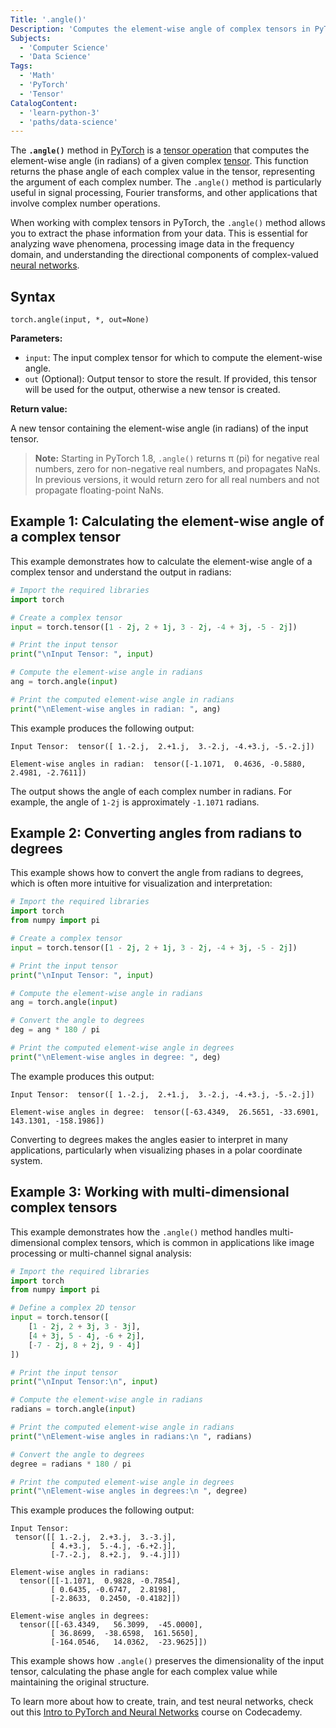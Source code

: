 ```yaml
---
Title: '.angle()'
Description: 'Computes the element-wise angle of complex tensors in PyTorch.'
Subjects:
  - 'Computer Science'
  - 'Data Science'
Tags:
  - 'Math'
  - 'PyTorch'
  - 'Tensor'
CatalogContent:
  - 'learn-python-3'
  - 'paths/data-science'
---
```


The **`.angle()`** method in [PyTorch](https://www.codecademy.com/resources/docs/pytorch) is a [tensor operation](https://www.codecademy.com/resources/docs/pytorch/tensor-operations) that computes the element-wise angle (in radians) of a given complex [tensor](https://www.codecademy.com/resources/docs/pytorch/tensors). This function returns the phase angle of each complex value in the tensor, representing the argument of each complex number. The `.angle()` method is particularly useful in signal processing, Fourier transforms, and other applications that involve complex number operations.

When working with complex tensors in PyTorch, the `.angle()` method allows you to extract the phase information from your data. This is essential for analyzing wave phenomena, processing image data in the frequency domain, and understanding the directional components of complex-valued [neural networks](https://www.codecademy.com/resources/docs/ai/neural-networks).

## Syntax

```pseudo
torch.angle(input, *, out=None)
```

**Parameters:**

- `input`: The input complex tensor for which to compute the element-wise angle.
- `out` (Optional): Output tensor to store the result. If provided, this tensor will be used for the output, otherwise a new tensor is created.

**Return value:**

A new tensor containing the element-wise angle (in radians) of the input tensor.

> **Note:** Starting in PyTorch 1.8, `.angle()` returns π (pi) for negative real numbers, zero for non-negative real numbers, and propagates NaNs. In previous versions, it would return zero for all real numbers and not propagate floating-point NaNs.

## Example 1: Calculating the element-wise angle of a complex tensor

This example demonstrates how to calculate the element-wise angle of a complex tensor and understand the output in radians:

```py
# Import the required libraries
import torch

# Create a complex tensor
input = torch.tensor([1 - 2j, 2 + 1j, 3 - 2j, -4 + 3j, -5 - 2j])

# Print the input tensor
print("\nInput Tensor: ", input)

# Compute the element-wise angle in radians
ang = torch.angle(input)

# Print the computed element-wise angle in radians
print("\nElement-wise angles in radian: ", ang)
```

This example produces the following output:

```shell
Input Tensor:  tensor([ 1.-2.j,  2.+1.j,  3.-2.j, -4.+3.j, -5.-2.j])

Element-wise angles in radian:  tensor([-1.1071,  0.4636, -0.5880,  2.4981, -2.7611])
```

The output shows the angle of each complex number in radians. For example, the angle of `1-2j` is approximately `-1.1071` radians.

## Example 2: Converting angles from radians to degrees

This example shows how to convert the angle from radians to degrees, which is often more intuitive for visualization and interpretation:

```py
# Import the required libraries
import torch
from numpy import pi

# Create a complex tensor
input = torch.tensor([1 - 2j, 2 + 1j, 3 - 2j, -4 + 3j, -5 - 2j])

# Print the input tensor
print("\nInput Tensor: ", input)

# Compute the element-wise angle in radians
ang = torch.angle(input)

# Convert the angle to degrees
deg = ang * 180 / pi

# Print the computed element-wise angle in degrees
print("\nElement-wise angles in degree: ", deg)
```

The example produces this output:

```shell
Input Tensor:  tensor([ 1.-2.j,  2.+1.j,  3.-2.j, -4.+3.j, -5.-2.j])

Element-wise angles in degree:  tensor([-63.4349,  26.5651, -33.6901, 143.1301, -158.1986])
```

Converting to degrees makes the angles easier to interpret in many applications, particularly when visualizing phases in a polar coordinate system.

## Example 3: Working with multi-dimensional complex tensors

This example demonstrates how the `.angle()` method handles multi-dimensional complex tensors, which is common in applications like image processing or multi-channel signal analysis:

```py
# Import the required libraries
import torch
from numpy import pi

# Define a complex 2D tensor
input = torch.tensor([
    [1 - 2j, 2 + 3j, 3 - 3j],
    [4 + 3j, 5 - 4j, -6 + 2j],
    [-7 - 2j, 8 + 2j, 9 - 4j]
])

# Print the input tensor
print("\nInput Tensor:\n", input)

# Compute the element-wise angle in radians
radians = torch.angle(input)

# Print the computed element-wise angle in radians
print("\nElement-wise angles in radians:\n ", radians)

# Convert the angle to degrees
degree = radians * 180 / pi

# Print the computed element-wise angle in degrees
print("\nElement-wise angles in degrees:\n ", degree)
```

This example produces the following output:

```shell
Input Tensor:
 tensor([[ 1.-2.j,  2.+3.j,  3.-3.j],
         [ 4.+3.j,  5.-4.j, -6.+2.j],
         [-7.-2.j,  8.+2.j,  9.-4.j]])

Element-wise angles in radians:
  tensor([[-1.1071,  0.9828, -0.7854],
         [ 0.6435, -0.6747,  2.8198],
         [-2.8633,  0.2450, -0.4182]])

Element-wise angles in degrees:
  tensor([[-63.4349,   56.3099,  -45.0000],
         [ 36.8699,  -38.6598,  161.5650],
         [-164.0546,   14.0362,  -23.9625]])
```

This example shows how `.angle()` preserves the dimensionality of the input tensor, calculating the phase angle for each complex value while maintaining the original structure.

To learn more about how to create, train, and test neural networks, check out this [Intro to PyTorch and Neural Networks](https://www.codecademy.com/enrolled/courses/intro-to-py-torch-and-neural-networks) course on Codecademy.
